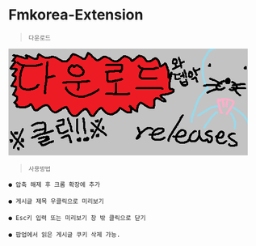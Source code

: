 # Fmkorea-Extension

> ```다운로드 ```


[<img src="https://github.com/Ich-mag-dich/Fmkorea-Extension/blob/main/src/img/releases.png?raw=true">](https://github.com/Ich-mag-dich/Fmkorea-Extension/releases)


> ```사용방법 ```

```
● 압축 해제 후 크롬 확장에 추가

● 게시글 제목 우클릭으로 미리보기

● Esc키 입력 또는 미리보기 창 밖 클릭으로 닫기

● 팝업에서 읽은 게시글 쿠키 삭제 가능.
```
